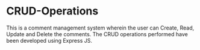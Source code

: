 # CRUD-Operations
This is a comment management system wherein the user can Create, Read, Update and Delete the comments. The CRUD operations performed have been developed using Express JS.
